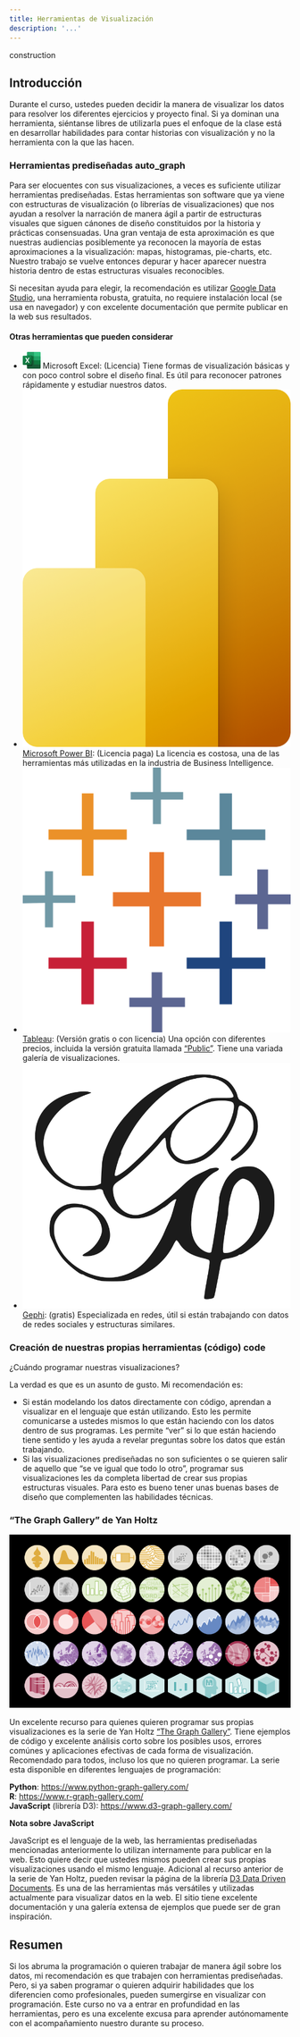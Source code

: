 ```yaml
---
title: Herramientas de Visualización
description: '...'
---
```


<span class="material-icons title-icon">construction</span>

## Introducción

Durante el curso, ustedes pueden decidir la manera de visualizar los datos para resolver los diferentes ejercicios y proyecto final. Si ya dominan una herramienta, siéntanse libres de utilizarla pues el enfoque de la clase está en desarrollar habilidades para contar historias con visualización y no la herramienta con la que las hacen.

### Herramientas prediseñadas <span class="material-icons subtitle-icon">auto_graph</span>

Para ser elocuentes con sus visualizaciones, a veces es suficiente utilizar herramientas prediseñadas. Estas herramientas son software que ya viene con estructuras de visualización (o librerías de visualizaciones) que nos ayudan a resolver la narración de manera ágil a partir de estructuras visuales que siguen cánones de diseño constituidos por la historia y prácticas consensuadas. Una gran ventaja de esta aproximación es que nuestras audiencias posiblemente ya reconocen la mayoría de estas aproximaciones a la visualización: mapas, histogramas, pie-charts, etc. Nuestro trabajo se vuelve entonces depurar y hacer aparecer nuestra historia dentro de estas estructuras visuales reconocibles.

Si necesitan ayuda para elegir, la recomendación es utilizar <a href="https://datastudio.google.com/" target="_blank">Google Data Studio</a>, una herramienta robusta, gratuita, no requiere instalación local (se usa en navegador) y con excelente documentación que permite publicar en la web sus resultados.

#### Otras herramientas que pueden considerar

- <img src="/vysimgs/excel.png" class="inline-icon" alt="Microsoft Excel icon" /> Microsoft Excel: (Licencia) Tiene formas de visualización básicas y con poco control sobre el diseño final. Es útil para reconocer patrones rápidamente y estudiar nuestros datos.
- <img src="/vysimgs/PowerBI.png" class="inline-icon" alt="Microsoft Power BI icon" /><a href="https://powerbi.microsoft.com/" target="_blank">Microsoft Power BI</a>: (Licencia paga) La licencia es costosa, una de las herramientas más utilizadas en la industria de Business Intelligence.
- <img src="/vysimgs/tableau-software.svg" class="inline-icon" alt="Tableau icon" /><a href="https://www.tableau.com/products/public" target="_blank">Tableau</a>: (Versión gratis o con licencia) Una opción con diferentes precios, incluida la versión gratuita llamada <a href="https://www.tableau.com/products/public" target="_blank">“Public”</a>. Tiene una variada galería de visualizaciones.
- <img src="/vysimgs/gephi-icon.svg" class="inline-icon" alt="Gephi icon" /><a href="https://gephi.org/" target="_blank">Gephi</a>: (gratis) Especializada en redes, útil si están trabajando con datos de redes sociales y estructuras similares.

### Creación de nuestras propias herramientas (código) <span class="material-icons subtitle-icon">code</span>

¿Cuándo programar nuestras visualizaciones?

La verdad es que es un asunto de gusto. Mi recomendación es:

- Si están modelando los datos directamente con código, aprendan a visualizar en el lenguaje que están utilizando. Esto les permite comunicarse a ustedes mismos lo que están haciendo con los datos dentro de sus programas. Les permite “ver” si lo que están haciendo tiene sentido y les ayuda a revelar preguntas sobre los datos que están trabajando.
- Si las visualizaciones prediseñadas no son suficientes o se quieren salir de aquello que “se ve igual que todo lo otro”, programar sus visualizaciones les da completa libertad de crear sus propias estructuras visuales. Para esto es bueno tener unas buenas bases de diseño que complementen las habilidades técnicas.

### “The Graph Gallery” de Yan Holtz

<a href="https://www.python-graph-gallery.com/" target="_blank"><img src="/vysimgs/the-graph-gallery.png" /></a>

Un excelente recurso para quienes quieren programar sus propias visualizaciones es la serie de Yan Holtz <a href="https://www.python-graph-gallery.com/" target="_blank">“The Graph Gallery”</a>. Tiene ejemplos de código y excelente análisis corto sobre los posibles usos, errores comúnes y aplicaciones efectivas de cada forma de visualización. Recomendado para todos, incluso los que no quieren programar. La serie esta disponible en diferentes lenguajes de programación:

**Python**: <a href="https://www.python-graph-gallery.com/" target="_blank">https://www.python-graph-gallery.com/</a>  
**R**: <a href="https://www.r-graph-gallery.com/" target="_blank">https://www.r-graph-gallery.com/</a>  
**JavaScript** (librería D3): <a href="https://www.d3-graph-gallery.com/" target="_blank">https://www.d3-graph-gallery.com/</a>

**Nota sobre JavaScript**

JavaScript es el lenguaje de la web, las herramientas prediseñadas mencionadas anteriormente lo utilizan internamente para publicar en la web. Esto quiere decir que ustedes mismos pueden crear sus propias visualizaciones usando el mismo lenguaje. Adicional al recurso anterior de la serie de Yan Holtz, pueden revisar la página de la librería <a href="https://d3js.org/" target="_blank">D3 Data Driven Documents</a>. Es una de las herramientas más versátiles y utilizadas actualmente para visualizar datos en la web. El sitio tiene excelente documentación y una galería extensa de ejemplos que puede ser de gran inspiración.

## Resumen

Si los abruma la programación o quieren trabajar de manera ágil sobre los datos, mi recomendación es que trabajen con herramientas prediseñadas. Pero, si ya saben programar o quieren adquirir habilidades que los diferencien como profesionales, pueden sumergirse en visualizar con programación. Este curso no va a entrar en profundidad en las herramientas, pero es una excelente excusa para aprender autónomamente con el acompañamiento nuestro durante su proceso.
